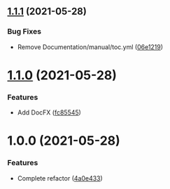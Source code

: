 ## [1.1.1](https://github.com/adrenak/AirPeer/compare/v1.1.0...v1.1.1) (2021-05-28)


### Bug Fixes

* Remove Documentation/manual/toc.yml ([06e1219](https://github.com/adrenak/AirPeer/commit/06e12193e44d22ba9c5b170624ea9c217d7e1584))

# [1.1.0](https://github.com/adrenak/AirPeer/compare/v1.0.0...v1.1.0) (2021-05-28)


### Features

* Add DocFX ([fc85545](https://github.com/adrenak/AirPeer/commit/fc85545e34ccc0d56af2be8391c2a261372f7132))

# 1.0.0 (2021-05-28)


### Features

* Complete refactor ([4a0e433](https://github.com/adrenak/AirPeer/commit/4a0e43388a502bd843bd49c80cd2d81d127ea345))
